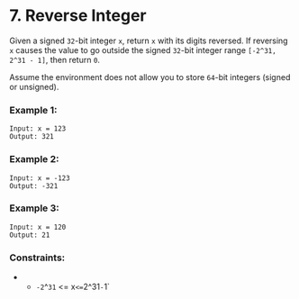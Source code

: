 # 7. Reverse Integer

Given a signed `32`-bit integer `x`, return `x` with its digits reversed. If reversing `x` causes the value to go outside the signed `32`-bit integer range `[-2^31, 2^31 - 1]`, then return `0`.

Assume the environment does not allow you to store `64`-bit integers (signed or unsigned).

### Example 1:

```
Input: x = 123
Output: 321
```

### Example 2:

```
Input: x = -123
Output: -321
```

### Example 3:

```
Input: x = 120
Output: 21
```

### Constraints:

- - `-2`^`31` <= x` <= `2^31` - `1`
